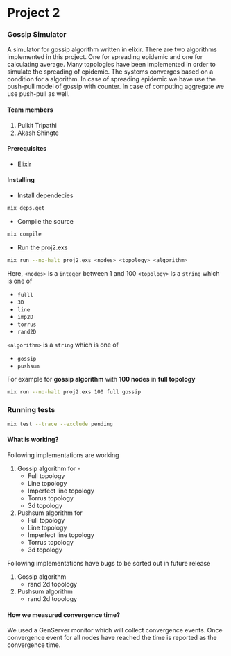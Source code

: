 # Project 2
### Gossip Simulator

A simulator for gossip algorithm written in elixir. There are two algorithms implemented in this project. One for spreading epidemic and one for calculating average. Many topologies have been implemented in order to simulate the spreading of epidemic. The systems converges based on a condition for a algorithm. In case of spreading epidemic we have use the push-pull model of gossip with counter. In case of computing aggregate we use push-pull as well.

#### Team members
1. Pulkit Tripathi
2. Akash Shingte

#### Prerequisites
* [Elixir](https://elixir-lang.org/install.html)

#### Installing
* Install dependecies
```elixir
mix deps.get
````
* Compile the source
```elixir
mix compile
```
* Run the proj2.exs
```bash
mix run --no-halt proj2.exs <nodes> <topology> <algorithm>
```

Here,
```<nodes>``` is a ```integer``` between 1 and 100
```<topology>``` is a ```string``` which is one of 
- ```fulll```
- ```3D```
- ```line```
- ```imp2D```
- ```torrus```
- ```rand2D```

 ```<algorithm>``` is a ```string``` which is one of
- ```gossip```
- ```pushsum```

For example for **gossip algorithm** with **100 nodes** in **full topology**
```bash
mix run --no-halt proj2.exs 100 full gossip
```
### Running tests
```bash
mix test --trace --exclude pending
```
#### What is working?

Following implementations are working
1. Gossip algorithm for -  
    * Full topology
    * Line topology
    * Imperfect line topology
    * Torrus topology
    * 3d topology
2. Pushsum algorithm for
    * Full topology
    * Line topology
    * Imperfect line topology
    * Torrus topology
    * 3d topology

Following implementations have bugs to be sorted out in future release
1. Gossip algorithm
    - rand 2d topology
2. Pushsum algorithm
    - rand 2d topology

#### How we measured convergence time?

We used a GenServer monitor which will collect convergence events. Once convergence event for all nodes have reached the time is reported as the convergence time. 

